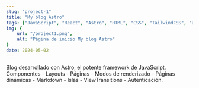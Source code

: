 ```yaml
---
slug: "project-1"
title: "My blog Astro"
tags: ["JavaScript", "React", "Astro", "HTML", "CSS", "TailwindCSS", "astro-auth", "OAuth"]
img: {
    url: "/project1.png",
    alt: "Página de inicio My blog Astro"
}
date: 2024-05-02
---
```


Blog desarrollado con Astro, el potente framework de JavaScript.
 Componentes - Layouts - Páginas - Modos de renderizado - Páginas dinámicas - Markdown - Islas - ViewTransitions - Autenticación.
